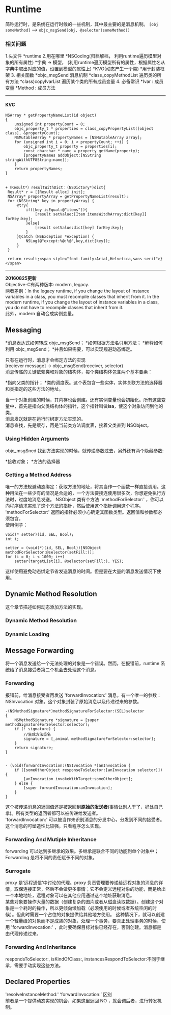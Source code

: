 # Runtime  

简称运行时，是系统在运行时候的一些机制，其中最主要的是消息机制。
`[obj someMethod]`  --> `objc_msgSend(obj, @selector(someMethod))`

<!-- more -->

### 相关问题

1.头文件
	*runtime
2.用在哪里
	*NSCoding(归档解档， 利用runtime遍历模型对象的所有属性)
	*字典 -> 模型， (利用runtime遍历模型所有的属性，根据属性名从字典中取出对应的值，设置到模型的属性上)
	*KVO(动态产生一个类)
	*用于封装框架
3.	相关函数
	*objc_msgSend	消息机制
	*class_copyMethodList	遍历类的所有方法
	*class)copyIvarList		遍历某个类的所有成员变量
4.	必备常识
	*Ivar : 成员变量
	*Method : 成员方法
	
***
	
#### KVC

```
NSArray * getPropertyNameList(id object)  
{  
    unsigned int propertyCount = 0;  
    objc_property_t * properties = class_copyPropertyList([object class], &propertyCount);  
    NSMutableArray * propertyNames = [NSMutableArray array];  
    for (unsigned int i = 0; i < propertyCount; ++i) {  
        objc_property_t property = properties[i];  
        const charchar * name = property_getName(property);  
        [propertyNames addObject:[NSString stringWithUTF8String:name]];  
    }  
    return propertyNames;  
} 

```

```

+（Result*）resultWithDict：(NSDictory*)dict{  
 Result* r = [[Result alloc] init];  
 NSArray* propertyArray = getPropertyNameList(result);  
 for (NSString* key in propertyArray) {  
     @try{  
         if([key isEqual:@"items"]){  
             [result setValue:[Item itemsWitdhArray:dict[key]] forKey:key];  
         }else{  
             [result setValue:dict[key] forKey:key];  
         }  
     }@catch (NSException *exception) {  
         NSLog(@"except:%@:%@",key,dict[key]);  
     }  
 }  
  
 return result;<span style="font-family:Arial,Helvetica,sans-serif">}</span> 

```	


---

**20160825更新**		
Objective-C有两种版本: modern, legacy.		
两者差别：In the legacy runtime, if you change the layout of instance variables in a class, you must recompile classes that inherit from it.	
In the modern runtime, if you change the layout of instance variables in a class, you do not have to recompile classes that inherit from it.	
此外，modern 自动合成实例变量。	

## Messaging
*消息表达式如何转成 objc_msgSend； 
*如何根据方法名引用方法；
*解释如何利用 objc_msgSend；
*并且如果需要，可以实现规避动态绑定。	

只有在运行时，消息才会绑定方法的实现	
[reciever message] -> objc_msgSend(receiver, selector)	
消息传递的关键依赖类和对象的结构体，每个类结构体包含两个基本要素：

*指向父类的指针；
*类的调度表。这个表包含一些实体，实体关联方法的选择器和类指定的这些方法的地址。

当一个对象创建的时候，其内存也会创建。还有实例变量也会初始化。所有这些变量中，首先是指向父类结构体的指针，这个指针叫做**isa**，使这个对象访问到他的类。		
消息发送就是在运行时绑定方法实现的。	
消息查找，先是缓存，再是当前类方法调度表，接着父类直到 NSObject。	
### Using Hidden Arguments
objc_msgSned 找到方法实现的时候，就传递参数过去，另外还有两个隐藏参数:

*接收对象；
*方法的选择器

### Getting a Method Address
唯一的方法规避动态绑定：获取方法的地址，将其当作一个函数一样直接调用。这种用法在一些少有的情况是合适的，一个方法要接连使用很多次，你想避免执行方法时，过度地消息发送。	
NSObject 类有个方法 'methodForSelector:' ，你可以向程序请求实现了这个方法的指针，然后使用这个指针调用这个程序。 'methodForSelector:' 返回的指针必须小心确定其函数类型。返回值和参数都必须包含。	
使用例子：

```
void(* setter)(id, SEL, Bool);
int i;

setter = (void(*)(id, SEL, Bool))[NSObject methodForSelector:@selector(setFill:)];
for (i = 0; i < 1000; i++)
	setter(targetList[i], @selector(setFill:), YES);
```	
这样使用避免动态绑定节省发送消息的时间。但是要在大量的消息发送情况下使用。	
## Dynamic Method Resolution
这个章节描述如何动态添加方法的实现。	
### Dynamic Method Resolution
### Dynamic Loading

## Message Forwarding
将一个消息发送给一个无法处理的对象是一个错误。然而，在报错前，runtime 系统给了消息接受者第二个机会去处理这个消息。		
### Forwarding
报错前，给消息接受者再发送 'forwardInvocation:' 消息，有一个唯一的参数：NSInvocation 对象。这个对象封装了原始消息以及传递过来的参数。	

```
-(NSMethodSignature*)methodSignatureForSelector:(SEL)selector
{
    NSMethodSignature *signature = [super methodSignatureForSelector:selector];
    if (! signature) {
        //生成方法签名
        signature = [_animal methodSignatureForSelector:selector];
    }
    return signature;
}


- (void)forwardInvocation:(NSIvocation *)anInvocation {
	if ([someOtherObject responseToSelector:[anInvocation selector]]) {
		[anInvocation invokeWithTarget:someOtherObject];
	} else {
		[super forwardInvocation:anInvocation];
	}
}
```
这个被传递消息的返回值还是被返回到**原始的发送者**(事情让别人干了，好处自己拿)。所有类型的返回者都可以被传递给发送者。	
'forwardInvocation:' 可以被当作未识别消息的分发中心，分发到不同的接受者。这个消息的可塑造性比较强，只看程序怎么实现。
### Forwarding And Mutiple Inheritance
forwarding 可以达到多继承的效果。多继承是联合不同的功能到单个对象中；Forwarding 是将不同的责任赋予不同的对象。
### Surrogate
proxy 是‘远程通信’中讨论的代理。proxy 负责管理要传递给远程对象的消息的详情，取保连接正常，然后不会做更多事情；它不会定义远程对象的功能，而是给出一个本地地址，远程对象可以在其他应用通过这个地址获取消息。	
某些对象要操作大量的数据（创建复杂的图片或者从磁盘读取数据）。创建这个对象是一个耗时的操作，所以更倾向懒加载（必须使用的时候或者系统空闲的时候）。但此时需要一个占位的对象提供给其他地方使用。	
这种情况下，就可以创建一个轻量级的对象而不是成熟的对象，处理一个事务，要真正处理事务的时候，使用 'forwardInvocation:' ，此时要确保目标对象已经存在，否则创建。消息都是由代理传递过来。
### Forwarding And Inheritance
respondsToSelector:, isKindOfClass:, instancesRespondToSelector:不同于继承，需要手动实现这些方法。	
## Declared Properties


'resolveInstanceMethod:' ‘forwardInvocation:’ 区别 	
前者是一个提供动态实现的机会，如果这里返回 NO ，就会调后者，进行转发机制。
